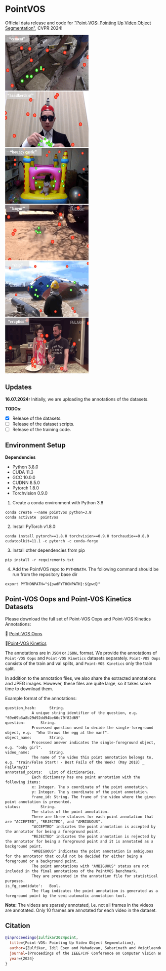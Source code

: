 # PointVOS
Official data release and code for ["Point-VOS: Pointing Up Video Object Segmentation"](https://pointvos.github.io/), CVPR 2024!

<div align="left">
  <img src="assets/teaser/kinetics/0bc07337743ba8a989eb940729daa1bc.gif" alt="teaser_1" width="270px" height="180px"/>  
  <img src="assets/teaser/kinetics/a8341fa97ad40719aa4973384e047a8e.gif" alt="teaser_2" width="270px" height="180px"/>  
  <img src="assets/teaser/kinetics/0d05fa3d5029996fc451030f8685f793.gif" alt="teaser_3" width="270px" height="180px"/>
</div>
<be>
<div align="left">
  <img src="assets/teaser/oops/48f59dad571e07dd2b218e87d0170e9f.gif" alt="teaser_4" width="270px" height="180px"/>  
  <img src="assets/teaser/oops/e90e92088e7e8bdf59daaec46cf76ac3.gif" alt="teaser_5" width="270px" height="180px"/>  
  <img src="assets/teaser/oops/3c2f8b46c4ae5794161da1759cd61d91.gif" alt="teaser_6" width="270px" height="180px"/>
</div>

## Updates
**16.07.2024:** Initially, we are uploading the annotations of the datasets. 

**TODOs:**
- [x] Release of the datasets.
- [ ] Release of the dataset scripts.
- [ ] Release of the training code.

## Environment Setup
**Dependencies**
- Python 3.8.0
- CUDA 11.3
- GCC 10.0.0
- CUDNN 8.5.0
- Pytorch 1.8.0
- Torchvision 0.9.0

1. Create a conda environment with Python 3.8
```shell 
conda create --name pointvos python=3.8
conda activate  pointvos
```
2. Install PyTorch v1.8.0
```shell 
conda install pytorch==1.8.0 torchvision==0.9.0 torchaudio==0.8.0 cudatoolkit=11.1 -c pytorch -c conda-forge
```
3. Install other dependencies from pip
```shell 
pip install -r requirements.txt
```
4. Add the PointVOS repo to `PYTHONATH`. The following command should be run from the repository base dir
```shell 
export PYTHONPATH="${pwdPYTHONPATH}:${pwd}"
```

## Point-VOS Oops and Point-VOS Kinetics Datasets
Please download the full set of Point-VOS Oops and Point-VOS Kinetics Annotations:

:dart: [Point-VOS Oops](https://omnomnom.vision.rwth-aachen.de/data/PointVOS/annotations/Oops/)    

🚀[Point-VOS Kinetics](https://omnomnom.vision.rwth-aachen.de/data/PointVOS/annotations/Kinetics/)

The annotations are in `JSON` or `JSONL` format. We provide the annotations of `Point-VOS Oops` and `Point-VOS Kinetics` datasets separately. `Point-VOS Oops` consists of the train and val splits, and `Point-VOS Kinetics` only the train split.

In addition to the annotation files, we also share the extracted annotations and JPEG images. However, these files are quite large, so it takes some time to download them.

Example format of the annotations: 
```shell
question_hash: 		String.
			A unique string identifier of the question, e.g. "69e69b3a8b29d92dd94be66c79f82d69"
question: 		String.
			Processed question used to decide the single-foreground object, e.g.  "Who throws the egg at the man?".
object_name:		String.
			Processed answer indicates the single-foreground object, e.g. "baby girl".
video_name: 		String.
			The name of the video this point annotation belongs to, e.g. "train/False Start! - Best Fails of the Week! (May 2018) _ FailArmy31" 
annotated_points:	List of dictionaries.
			Each dictionary has one point annotation with the following items:	
			x: Integer. The x coordinate of the point annotation.
			y: Integer. The y coordinate of the point annotation. 
			frame_id: String. The frame of the video where the given point annotation is presented. 
status: 		String.
			The status of the point annotation.
			There are three statuses for each point annotation that are "ACCEPTED", "REJECTED", and "AMBIGUOUS".
			"ACCEPTED" indicates the point annotation is accepted by the annotator for being a foreground point.
			"REJECTED" indicates the point annotation is rejected by the annotator for being a foreground point and it is annotated as a background point.
			"AMBIGUOUS" indicates the point annotation is ambiguous for the annotator that could not be decided for either being a foreground or a background point.
			The point annotations with "AMBIGUOUS" status are not included in the final annotations of the PointVOS benchmark.
			They are presented in the annotation file for statistical purposes.
is_fg_candidate': 	Bool.
			The flag indicates the point annotation is generated as a foreground point by the semi-automatic annotation tool. 
```
**Note:** The videos are sparsely annotated, i.e. not all frames in the videos are annotated. Only 10 frames are annotated for each video in the dataset.

## Citation
```BibTeX
@inproceedings{zulfikar2024point,
  title={Point-VOS: Pointing Up Video Object Segmentation},
  author={Zulfikar, Idil Esen and Mahadevan, Sabarinath and Voigtlaender, Paul and Leibe, Bastian},
  journal={Proceedings of the IEEE/CVF Conference on Computer Vision and Pattern Recognition},
  year={2024}
}
```
